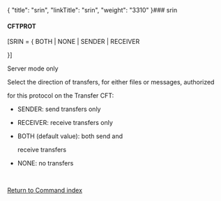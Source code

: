 {
    "title": "srin",
    "linkTitle": "srin",
    "weight": "3310"
}### <span id="srin"></span>srin

#### CFTPROT

\[SRIN = { BOTH | NONE | SENDER | RECEIVER
}\]

Server mode only

Select the direction of transfers, for either files or messages, authorized
for this protocol on the Transfer CFT:

-   SENDER: send transfers only
-   RECEIVER: receive transfers only
-   BOTH (default value): both send and
    receive transfers
-   NONE: no transfers

 

[Return to Command index](../)

